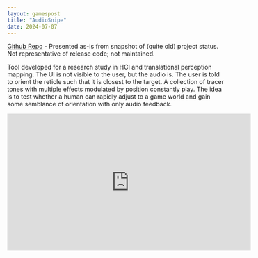 ```yaml
---
layout: gamespost
title: "AudioSnipe"
date: 2024-07-07
---
```


[Github Repo](https://github.com/deltaz0/AudioSnipe) - Presented as-is from snapshot of (quite old) project status. Not representative of release code; not maintained.

Tool developed for a research study in HCI and translational perception mapping. The UI is not visible to the user, but the audio is. The user is told to orient the reticle such that it is closest to the target. A collection of tracer tones with multiple effects modulated by position constantly play. The idea is to test whether a human can rapidly adjust to a game world and gain some semblance of orientation with only audio feedback.

<center>
<iframe width="560" height="315" src="https://www.youtube.com/embed/PfbHdgZrwJg?si=r2nPjJKDXc1_aI3p" title="YouTube video player" frameborder="0" allow="accelerometer; autoplay; clipboard-write; encrypted-media; gyroscope; picture-in-picture; web-share" referrerpolicy="strict-origin-when-cross-origin" allowfullscreen></iframe>
</center>